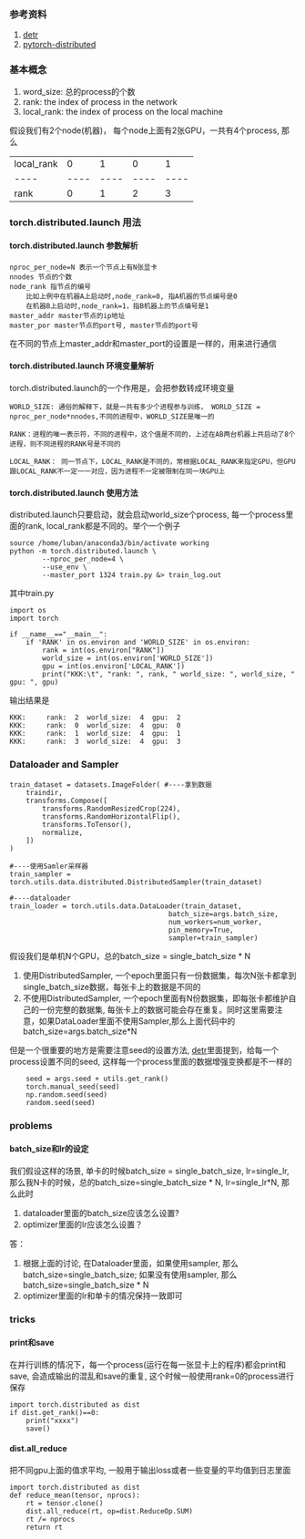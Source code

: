 ### 参考资料
1. [detr](https://github.com/facebookresearch/detr)
2. [pytorch-distributed](https://github.com/tczhangzhi/pytorch-distributed/blob/master/distributed.py)

### 基本概念
1. word_size: 总的process的个数
2. rank: the index of process in the network
3. local_rank: the index of process on the local machine

假设我们有2个node(机器)， 每个node上面有2张GPU，一共有4个process, 那么

| |   |  |  | |
|----|----|----|----|----|
| local_rank | 0 | 1 | 0 | 1 |
|----|----|----|----|----|
|rank | 0 | 1 | 2 | 3|

### torch.distributed.launch 用法
#### torch.distributed.launch 参数解析
	nproc_per_node=N 表示一个节点上有N张显卡
	nnodes 节点的个数
	node_rank 指节点的编号
		比如上例中在机器A上启动时,node_rank=0, 指A机器的节点编号是0
		在机器B上启动时,node_rank=1，指B机器上的节点编号是1
	master_addr master节点的ip地址
	master_por master节点的port号, master节点的port号
在不同的节点上master_addr和master_port的设置是一样的，用来进行通信

#### torch.distributed.launch 环境变量解析
torch.distributed.launch的一个作用是，会把参数转成环境变量

	WORLD_SIZE: 通俗的解释下，就是一共有多少个进程参与训练， WORLD_SIZE = nproc_per_node*nnodes,不同的进程中，WORLD_SIZE是唯一的
	
	RANK：进程的唯一表示符，不同的进程中，这个值是不同的，上述在AB两台机器上共启动了8个进程，则不同进程的RANK号是不同的 
	
	LOCAL_RANK： 同一节点下，LOCAL_RANK是不同的，常根据LOCAL_RANK来指定GPU，但GPU跟LOCAL_RANK不一定一一对应，因为进程不一定被限制在同一块GPU上
	

#### torch.distributed.launch 使用方法
distributed.launch只要启动，就会启动world_size个process, 每一个process里面的rank, local_rank都是不同的。举个一个例子
```
source /home/luban/anaconda3/bin/activate working
python -m torch.distributed.launch \
        --nproc_per_node=4 \
        --use_env \
        --master_port 1324 train.py &> train_log.out
```
其中train.py
```
import os
import torch

if __name__=="__main__":
    if 'RANK' in os.environ and 'WORLD_SIZE' in os.environ:
        rank = int(os.environ["RANK"])
        world_size = int(os.environ['WORLD_SIZE'])
        gpu = int(os.environ['LOCAL_RANK'])
        print("KKK:\t", "rank: ", rank, " world_size: ", world_size, " gpu: ", gpu)
```
输出结果是
```
KKK:     rank:  2  world_size:  4  gpu:  2
KKK:     rank:  0  world_size:  4  gpu:  0
KKK:     rank:  1  world_size:  4  gpu:  1
KKK:     rank:  3  world_size:  4  gpu:  3
```

### Dataloader and Sampler

```
train_dataset = datasets.ImageFolder( #----拿到数据
    traindir,
    transforms.Compose([
        transforms.RandomResizedCrop(224),
        transforms.RandomHorizontalFlip(),
        transforms.ToTensor(),
        normalize,
    ])
)

#----使用Samler采样器
train_sampler = torch.utils.data.distributed.DistributedSampler(train_dataset)

#----dataloader
train_loader = torch.utils.data.DataLoader(train_dataset,
                                       batch_size=args.batch_size,
                                       num_workers=num_worker,
                                       pin_memory=True,
                                       sampler=train_sampler)
```
假设我们是单机N个GPU，总的batch_size = single_batch_size * N
1. 使用DistributedSampler, 一个epoch里面只有一份数据集，每次N张卡都拿到single_batch_size数据，每张卡上的数据是不同的
2. 不使用DistributedSampler, 一个epoch里面有N份数据集，即每张卡都维护自己的一份完整的数据集, 每张卡上的数据可能会存在重复。同时这里需要注意，如果DataLoader里面不使用Sampler,那么上面代码中的batch_size=args.batch_size*N

但是一个很重要的地方是需要注意seed的设置方法, [detr](https://github.com/facebookresearch/detr/issues/297)里面提到，给每一个process设置不同的seed, 这样每一个process里面的数据增强变换都是不一样的
```
    seed = args.seed + utils.get_rank()
    torch.manual_seed(seed)
    np.random.seed(seed)
    random.seed(seed)
```

### problems

#### batch_size和lr的设定
我们假设这样的场景, 单卡的时候batch_size = single_batch_size, lr=single_lr, 那么我N卡的时候，总的batch_size=single_batch_size * N, lr=single_lr*N, 那么此时
1. dataloader里面的batch_size应该怎么设置? 
2. optimizer里面的lr应该怎么设置？

答：
1. 根据上面的讨论, 在Dataloader里面，如果使用sampler, 那么batch_size=single_batch_size; 如果没有使用sampler, 那么batch_size=single_batch_size * N
2. optimizer里面的lr和单卡的情况保持一致即可


### tricks

#### print和save
在并行训练的情况下，每一个process(运行在每一张显卡上的程序)都会print和save, 会造成输出的混乱和save的重复, 这个时候一般使用rank=0的process进行保存
```
import torch.distributed as dist
if dist.get_rank()==0:
    print("xxxx")
    save()
```

#### dist.all_reduce
把不同gpu上面的值求平均, 一般用于输出loss或者一些变量的平均值到日志里面
```
import torch.distributed as dist
def reduce_mean(tensor, nprocs):
    rt = tensor.clone()
    dist.all_reduce(rt, op=dist.ReduceOp.SUM)
    rt /= nprocs
    return rt
```


